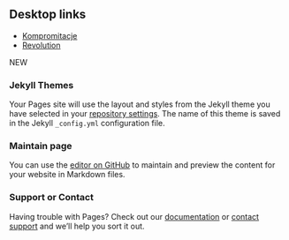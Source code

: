 ## Desktop links

- [Kompromitacje](https://https://kompromitacje.blogspot.com/)
- [Revolution](https://gamithra.com/)


<div class="info">NEW</div>

### Jekyll Themes

Your Pages site will use the layout and styles from the Jekyll theme you have selected in your [repository settings](https://github.com/bogas/bogas/settings). The name of this theme is saved in the Jekyll `_config.yml` configuration file.

### Maintain page
You can use the [editor on GitHub](https://github.com/bogas/bogas/edit/master/README.md) to maintain and preview the content for your website in Markdown files.

### Support or Contact

Having trouble with Pages? Check out our [documentation](https://help.github.com/categories/github-pages-basics/) or [contact support](https://github.com/contact) and we’ll help you sort it out.
